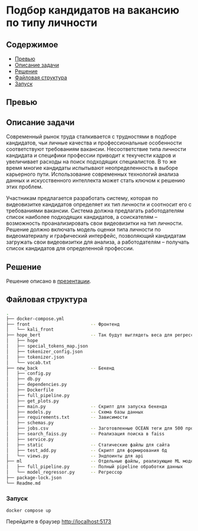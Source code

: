 # Подбор кандидатов на вакансию по типу личности

## Содержимое

- [Превью](#превью)
- [Описание задачи](#описание-задачи)
- [Решение](#решение)
- [Файловая структура](#файловая-структура)
- [Запуск](#запуск)

## Превью

## Описание задачи

Современный рынок труда сталкивается с трудностями в подборе кандидатов, чьи личные качества и профессиональные особенности соответствуют требованиям вакансии. Несоответствие типа личности кандидата и специфики профессии приводит к текучести кадров и увеличивает расходы на поиск подходящих специалистов. В то же время многие кандидаты испытывают неопределенность в выборе карьерного пути. Использование современных технологий анализа данных и искусственного интеллекта может стать ключом к решению этих проблем.

Участникам предлагается разработать систему, которая по видеовизитке кандидатов определяет их тип личности и соотносит его с требованиями вакансии. Система должна предлагать работодателям список наиболее подходящих кандидатов, а соискателям – возможность проанализировать свои видеовизитки на тип личности. Решение должно включать модель оценки типа личности по видеоматериалу и графический интерфейс, позволяющий кандидатам загружать свои видеовизитки для анализа, а работодателям – получать список кандидатов для определенной профессии.

## Решение

Решение описано в [презентации](./presentation.pdf).

## Файловая структура

```bash
.
├── docker-compose.yml
├── front                       -- Фронтенд
│   └── kali_front
├── hope_bert                   -- Так будут выглядеть веса для регрессора после распаковки 
│   ├── hope
│   ├── special_tokens_map.json
│   ├── tokenizer_config.json
│   ├── tokenizer.json
│   └── vocab.txt
├── new_back                    -- Бекенд
│   ├── config.py
│   ├── db.py
│   ├── dependencies.py
│   ├── Dockerfile
│   ├── full_pipeline.py
│   ├── get_plots.py
│   ├── main.py                 -- Скрипт для запуска бекенда
│   ├── models.py               -- Схема базы данных
│   ├── requirements.txt        -- Зависимости
│   ├── schemas.py
│   ├── jobs.csv                -- Заготовленные OCEAN теги для 500 профессий
│   ├── search_faiss.py         -- Реализация поиска в faiss
│   ├── service.py
│   ├── static                  -- Статические файлы для сайта
│   ├── test_add.py             -- Скрипт для формирования бд
│   └── views.py                -- Эндпоинты для api
├── ml                          -- Отдельные файлы, реализующие ML модели
│   ├── full_pipeline.py        -- Полный pipeline обработки данных
│   └── model_regressor.py      -- Регрессор
├── package-lock.json
└── Readme.md
```

### Запуск

`docker compose up`

Перейдите в браузер [http://localhost:5173](http://localhost:5173)
